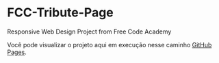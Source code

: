 # FCC-Tribute-Page
Responsive Web Design Project from Free Code Academy

Você pode visualizar o projeto aqui em execução nesse caminho [GitHub Pages](https://isaccaldas.github.io/FCC-Tribute-Page/).
